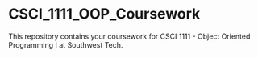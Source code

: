 # CSCI_1111_OOP_Coursework

This repository contains your coursework for CSCI 1111 - Object Oriented Programming I at Southwest Tech.

